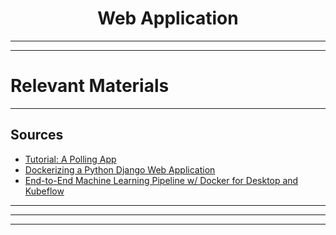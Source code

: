 # <center> Web Application </center>
---

---

# Relevant Materials
---
## Sources
- [Tutorial: A Polling App](https://docs.djangoproject.com/en/4.1/intro/tutorial01/)
- [Dockerizing a Python Django Web Application](https://semaphoreci.com/community/tutorials/dockerizing-a-python-django-web-application)
- [End-to-End Machine Learning Pipeline w/ Docker for Desktop and Kubeflow](https://github.com/dockersamples/docker-hub-ml-project)

---
---
---
